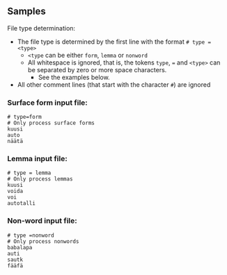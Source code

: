 ## Samples

File type determination:
- The file type is determined by the first line with the format `# type = <type>`
   - `<type` can be either `form`, `lemma` or `nonword`
  - All whitespace is ignored, that is, the tokens `type`, `=` and `<type>` can be separated by zero or more space characters.
    - See the examples below.
 - All other comment lines (that start with the character `#`) are ignored


### Surface form input file:
```
# type=form
# Only process surface forms
kuusi
auto
näätä
```

### Lemma input file:
```
# type = lemma
# Only process lemmas
kuusi
voida
voi
autotalli
```

### Non-word input file:
```
# type =nonword
# Only process nonwords
babalapa
auti
sautk
fääfä
```
